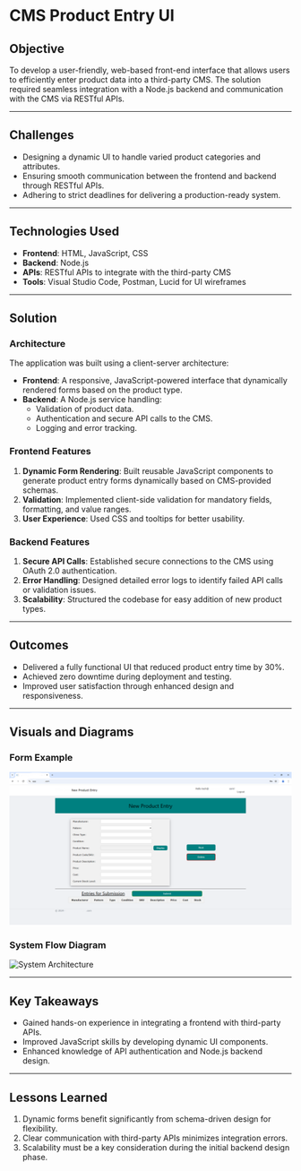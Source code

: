 # CMS Product Entry UI

## Objective
To develop a user-friendly, web-based front-end interface that allows users to efficiently enter product data into a third-party CMS. The solution required seamless integration with a Node.js backend and communication with the CMS via RESTful APIs.

---

## Challenges
- Designing a dynamic UI to handle varied product categories and attributes.
- Ensuring smooth communication between the frontend and backend through RESTful APIs.
- Adhering to strict deadlines for delivering a production-ready system.

---

## Technologies Used
- **Frontend**: HTML, JavaScript, CSS
- **Backend**: Node.js
- **APIs**: RESTful APIs to integrate with the third-party CMS
- **Tools**: Visual Studio Code, Postman, Lucid for UI wireframes

---

## Solution

### **Architecture**
The application was built using a client-server architecture:
- **Frontend**: A responsive, JavaScript-powered interface that dynamically rendered forms based on the product type.
- **Backend**: A Node.js service handling:
  - Validation of product data.
  - Authentication and secure API calls to the CMS.
  - Logging and error tracking.

### **Frontend Features**
1. **Dynamic Form Rendering**: Built reusable JavaScript components to generate product entry forms dynamically based on CMS-provided schemas.
2. **Validation**: Implemented client-side validation for mandatory fields, formatting, and value ranges.
3. **User Experience**: Used CSS and tooltips for better usability.

### **Backend Features**
1. **Secure API Calls**: Established secure connections to the CMS using OAuth 2.0 authentication.
2. **Error Handling**: Designed detailed error logs to identify failed API calls or validation issues.
3. **Scalability**: Structured the codebase for easy addition of new product types.

---

## Outcomes
- Delivered a fully functional UI that reduced product entry time by 30%.
- Achieved zero downtime during deployment and testing.
- Improved user satisfaction through enhanced design and responsiveness.

---

## Visuals and Diagrams
### **Form Example**
![Form Example](../media/cms-ui-screenshot.png)

### **System Flow Diagram**
![System Architecture](../media/cms-ui-architecture.png)

---

## Key Takeaways
- Gained hands-on experience in integrating a frontend with third-party APIs.
- Improved JavaScript skills by developing dynamic UI components.
- Enhanced knowledge of API authentication and Node.js backend design.

---

## Lessons Learned
1. Dynamic forms benefit significantly from schema-driven design for flexibility.
2. Clear communication with third-party APIs minimizes integration errors.
3. Scalability must be a key consideration during the initial backend design phase.

